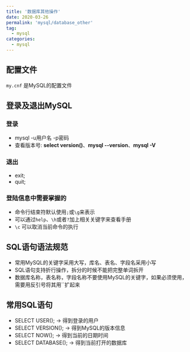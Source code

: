 ```yaml
---
title: '数据库其他操作'
date: 2020-03-26
permalink: 'mysql/database_other'
tag:
  - mysql
categories:
  - mysql
---
```


## 配置文件

`my.cnf` 是MySQL的配置文件

## 登录及退出MySQL

### 登录

- mysql -u用户名 -p密码
- 查看版本号: **select version()**、**mysql --version**、**mysql -V**

### 退出

- exit;
- quit;

### 登陆信息中需要掌握的

- 命令行结束符默认使用`;`或`\g`来表示
- 可以通过`help`、`\h`或者`?`加上相关关键字来查看手册
- `\c` 可以取消当前命令的执行

## SQL语句语法规范

- 常用MySQL的关键字采用大写，库名、表名、字段名采用小写
- SQL语句支持折行操作，拆分的时候不能把完整单词拆开
- 数据库名称，表名称，字段名称不要使用MySQL的关键字，如果必须使用，需要用反引号将其用``扩起来

## 常用SQL语句

- SELECT USER(); -> 得到登录的用户
- SELECT VERSION(); -> 得到MySQL的版本信息
- SELECT NOW(); -> 得到当前的日期时间
- SELECT DATABASE(); -> 得到当前打开的数据库
